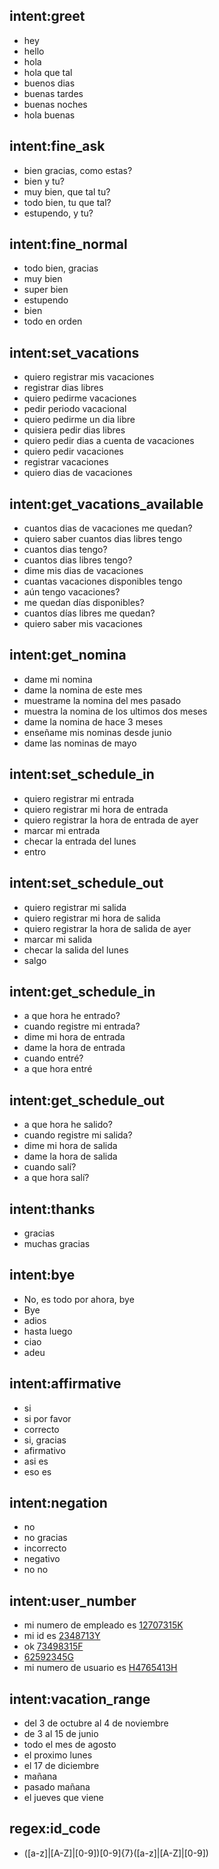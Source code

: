 ## intent:greet
- hey
- hello
- hola
- hola que tal
- buenos dias
- buenas tardes
- buenas noches
- hola buenas

## intent:fine_ask
- bien gracias, como estas?
- bien y tu?
- muy bien, que tal tu?
- todo bien, tu que tal?
- estupendo, y tu?

## intent:fine_normal
- todo bien, gracias
- muy bien
- super bien
- estupendo
- bien
- todo en orden

## intent:set_vacations
- quiero registrar mis vacaciones
- registrar dias libres
- quiero pedirme vacaciones
- pedir periodo vacacional
- quiero pedirme un dia libre
- quisiera pedir dias libres
- quiero pedir dias a cuenta de vacaciones
- quiero pedir vacaciones
- registrar vacaciones
- quiero dias de vacaciones

## intent:get_vacations_available
- cuantos dias de vacaciones me quedan?
- quiero saber cuantos dias libres tengo
- cuantos dias tengo?
- cuantos dias libres tengo?
- dime mis dias de vacaciones
- cuantas vacaciones disponibles tengo
- aún tengo vacaciones? 
- me quedan días disponibles?
- cuantos días libres me quedan?
- quiero saber mis vacaciones

## intent:get_nomina
- dame mi nomina
- dame la nomina de este mes
- muestrame la nomina del mes pasado
- muestra la nomina de los ultimos dos meses
- dame la nomina de hace 3 meses
- enseñame mis nominas desde junio
- dame las nominas de mayo

## intent:set_schedule_in
- quiero registrar mi entrada
- quiero registrar mi hora de entrada
- quiero registrar la hora de entrada de ayer
- marcar mi entrada
- checar la entrada del lunes
- entro

## intent:set_schedule_out
- quiero registrar mi salida
- quiero registrar mi hora de salida
- quiero registrar la hora de salida de ayer
- marcar mi salida
- checar la salida del lunes
- salgo

## intent:get_schedule_in
- a que hora he entrado?
- cuando registre mi entrada?
- dime mi hora de entrada
- dame la hora de entrada
- cuando entré?
- a que hora entré

## intent:get_schedule_out
- a que hora he salido?
- cuando registre mi salida?
- dime mi hora de salida
- dame la hora de salida
- cuando salí?
- a que hora salí?

## intent:thanks
- gracias
- muchas gracias

## intent:bye
- No, es todo por ahora, bye
- Bye
- adios
- hasta luego
- ciao
- adeu

## intent:affirmative
- si
- si por favor
- correcto
- si, gracias
- afirmativo
- asi es
- eso es

## intent:negation
- no
- no gracias
- incorrecto
- negativo
- no no

## intent:user_number
- mi numero de empleado es [12707315K](id_code)
- mi id es [2348713Y](id_code)
- ok [73498315F](id_code)
- [62592345G](id_code)
- mi numero de usuario es [H4765413H](id_code)

## intent:vacation_range
- del 3 de octubre al 4 de noviembre
- de 3 al 15 de junio
- todo el mes de agosto
- el proximo lunes
- el 17 de diciembre
- mañana
- pasado mañana
- el jueves que viene

## regex:id_code
- ([a-z]|[A-Z]|[0-9])[0-9]{7}([a-z]|[A-Z]|[0-9])